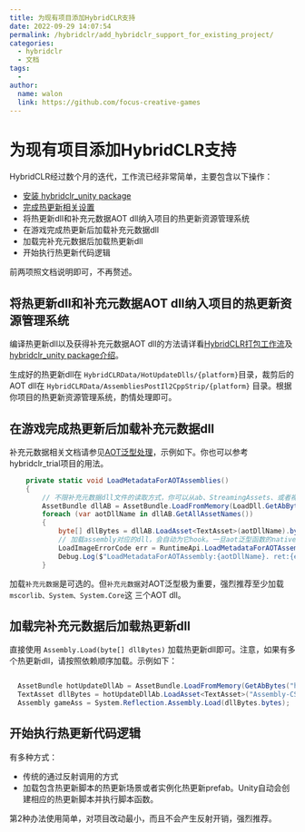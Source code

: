 ```yaml
---
title: 为现有项目添加HybridCLR支持
date: 2022-09-29 14:07:54
permalink: /hybridclr/add_hybridclr_support_for_existing_project/
categories:
  - hybridclr
  - 文档
tags:
  - 
author: 
  name: walon
  link: https://github.com/focus-creative-games
---
```


# 为现有项目添加HybridCLR支持

HybridCLR经过数个月的迭代，工作流已经非常简单，主要包含以下操作：

- [安装 hybridclr_unity package](/hybridclr/install/)
- [完成热更新相关设置](/hybridclr/project_settings/)
- 将热更新dll和补充元数据AOT dll纳入项目的热更新资源管理系统
- 在游戏完成热更新后加载补充元数据dll
- 加载完补充元数据后加载热更新dll
- 开始执行热更新代码逻辑

前两项照文档说明即可，不再赘述。

## 将热更新dll和补充元数据AOT dll纳入项目的热更新资源管理系统

编译热更新dll以及获得补充元数据AOT dll的方法请详看[HybridCLR打包工作流](/hybridclr/build_pipeline/)及[hybridclr_unity package介绍](/hybridclr/hybridclr_unity/)。

生成好的热更新dll在 `HybridCLRData/HotUpdateDlls/{platform}`目录，裁剪后的AOT dll在 `HybridCLRData/AssembliesPostIl2CppStrip/{platform}` 目录。根据你项目的热更新资源管理系统，酌情处理即可。

## 在游戏完成热更新后加载补充元数据dll

补充元数据相关文档请参见[AOT泛型处理](/hybridclr/aot_generic/)，示例如下。你也可以参考hybridclr_trial项目的用法。

```csharp
    private static void LoadMetadataForAOTAssemblies()
    {
        // 不限补充元数据dll文件的读取方式，你可以从ab、StreamingAssets、或者裸文件下载等办法获得
        AssetBundle dllAB = AssetBundle.LoadFromMemory(LoadDll.GetAbBytes("aotdlls"));
        foreach (var aotDllName in dllAB.GetAllAssetNames())
        {
            byte[] dllBytes = dllAB.LoadAsset<TextAsset>(aotDllName).bytes;
            // 加载assembly对应的dll，会自动为它hook。一旦aot泛型函数的native函数不存在，用解释器版本代码
            LoadImageErrorCode err = RuntimeApi.LoadMetadataForAOTAssembly(dllBytes);
            Debug.Log($"LoadMetadataForAOTAssembly:{aotDllName}. ret:{err}");
        }
```

加载`补充元数据`是可选的。但`补充元数据`对AOT泛型极为重要，强烈推荐至少加载`mscorlib、System、System.Core`这
三个AOT dll。

## 加载完补充元数据后加载热更新dll

直接使用 `Assembly.Load(byte[] dllBytes)` 加载热更新dll即可。注意，如果有多个热更新dll，请按照依赖顺序加载。示例如下：

```csharp

  AssetBundle hotUpdateDllAb = AssetBundle.LoadFromMemory(GetAbBytes("hotupdatedlls"));
  TextAsset dllBytes = hotUpdateDllAb.LoadAsset<TextAsset>("Assembly-CSharp.dll.bytes");
  Assembly gameAss = System.Reflection.Assembly.Load(dllBytes.bytes);

```

## 开始执行热更新代码逻辑

有多种方式：

- 传统的通过反射调用的方式
- 加载包含热更新脚本的热更新场景或者实例化热更新prefab。Unity自动会创建相应的热更新脚本并执行脚本函数。

第2种办法使用简单，对项目改动最小，而且不会产生反射开销，强烈推荐。

